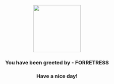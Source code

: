<p align="center">
            <img src="https://raw.githubusercontent.com/PokeAPI/sprites/master/sprites/pokemon/205.png" width="150" height="150">
          </p>
          <h3 align="center">You have been greeted by - <b>FORRETRESS</b></h3>
          <h3 align="center">Have a nice day!</h3>
